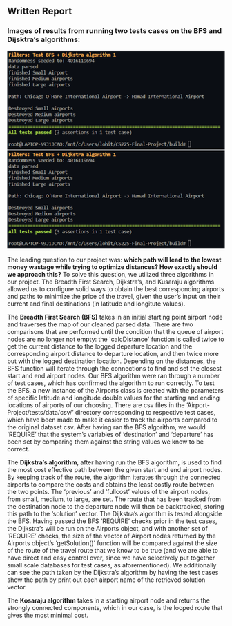 ## Written Report

### Images of results from running two tests cases on the BFS and Dijsktra’s algorithms:
![TEST CASE 1](https://github.com/LohitoBurrito/Airport-Project/blob/main/assets/test_case_1.png)
![TEST CASE 2](https://github.com/LohitoBurrito/Airport-Project/blob/main/assets/test_case_1.png)

The leading question to our project was: **which path will lead to the lowest money wastage while trying to optimize distances? How exactly should we approach this?** To solve this question, we utilized three algorithms in our project. The Breadth First Search, Dijkstra’s, and Kusaraju algorithms allowed us to configure solid ways to obtain the best corresponding airports and paths to minimize the price of the travel, given the user’s input on their current and final destinations (in latitude and longitute values). 

The **Breadth First Search (BFS)** takes in an initial starting point airport node and traverses the map of our cleaned parsed data. There are two comparisons that are performed until the condition that the queue of airport nodes are no longer not empty: the 'calcDistance' function is called twice to get the current distance to the logged departure location and the corresponding airport distance to departure location, and then twice more but with the logged destination location. Depending on the distances, the BFS function will iterate through the connections to find and set the closest start and end airport nodes. Our BFS algorithm were ran through a number of test cases, which has confirmed the algorithm to run correctly. To test the BFS, a new instance of the Airports class is created with the parameters of specific latitude and longitude double values for the starting and ending locations of airports of our choosing. There are csv files in the ‘Airport-Project/tests/data/csv/’ directory corresponding to respective test cases, which have been made to make it easier to track the airports compared to the original dataset csv. After having ran the BFS algorithm, we would ‘REQUIRE’ that the system’s variables of ‘destination’ and ‘departure’ has been set by comparing them against the string values we know to be correct. 

The **Dijkstra’s algorithm**, after having run the BFS algorithm, is used to find the most cost effective path between the given start and end airport nodes. By keeping track of the route, the algorithm iterates through the connected airports to compare the costs and obtains the least costly route between the two points. The ‘previous’ and ‘fullcost’ values of the airport nodes, from small, medium, to large, are set. The route that has been tracked from the destination node to the departure node will then be backtracked, storing this path to the ‘solution’ vector. The Dijkstra’s algorithm is tested alongside the BFS. Having passed the BFS ‘REQUIRE’ checks prior in the test cases, the Dijkstra’s will be run on the Airports object, and with another set of ‘REQUIRE’ checks, the size of the vector of Airport nodes returned by the Airports object’s ‘getSolution()’ function will be compared against the size of the route of the travel route that we know to be true (and we are able to have direct and easy control over, since we have selectively put together small scale databases for test cases, as aforementioned). We additionally can see the path taken by the Dijkstra’s algorithm by having the test cases show the path by print out each airport name of the retrieved solution vector.

The **Kosaraju algorithm** takes in a starting airport node and returns the strongly connected components, which in our case, is the looped route that gives the most minimal cost. 
